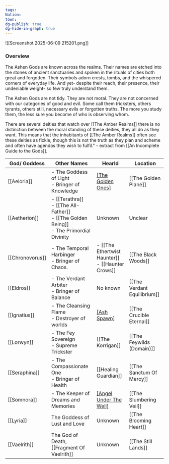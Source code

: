 ```yaml
---
tags: 
Nation: 
town: 
dg-publish: true
dg-hide-in-graph: true
---
```

![[Screenshot 2025-06-09 215201.png]]

### Overview
The Ashen Gods are known across the realms. Their names are etched into the stones of ancient sanctuaries and spoken in the rituals of cities both great and forgotten. Their symbols adorn crests, tombs, and the whispered corners of everyday life. And yet- despite
their reach, their presence, their undeniable weight- so few truly understand them.

The Ashen Gods are not tidy. They are not moral. They are not concerned with our categories of good and evil. Some call them tricksters, others tyrants, others still, necessary evils or forgotten truths. The more you study them, the less sure you become of who is observing whom.

There are several deities that watch over [[The Amber Realms]] there is no distinction between the moral standing of these deities, they all do as they want. This means that the inhabitants of  [[The Amber Realms]] often see these deities as fickle, though this is not the truth as they plan and scheme and often have agendas they wish to fulfil." - extract from [[An Incomplete Guide to the Gods]].

| God/ Goddess    | Other Names                                                                                   | Hearld                                              | Location                    |
| --------------- | --------------------------------------------------------------------------------------------- | --------------------------------------------------- | --------------------------- |
| [[Aeloria]]     | - The Goddess of Light <br>- Bringer of Knowledge                                             | [[The Golden Ones]](?)                              | [[The Golden Plane]]        |
| [[Aetherion]]   | - [[Terathra]]<br>- [[The All-Father]]<br>- [[The Golden Being]]<br>- The Primordial Divinity | Unknown                                             | Unclear                     |
| [[Chronovorus]] | - The Temporal Harbinger<br>- Bringer of Chaos.                                               | - [[The Ethertwist Haunter]]<br>- [[Haunter Crows]] | [[The Black Woods]]         |
| [[Eldros]]      | - The Verdant Arbiter<br>- Bringer of Balance                                                 | No known                                            | [[The Verdant Equilibrium]] |
| [[Ignatius]]    | - The Cleansing Flame<br>- Destroyer of worlds                                                | [[Ash Spawn]](?)                                    | [[The Crucible Eternal]]    |
| [[Lorwyn]]      | - The Fey Sovereign<br>- Supreme Trickster                                                    | [[The Korrigan]]                                    | [[The Feywilds (Domain)]]   |
| [[Seraphina]]   | - The Compassionate One<br>- Bringer of Health                                                | [[Healing Guardian]]                                | [[The Sanctum Of Mercy]]    |
| [[Somnora]]     | - The Keeper of Dreams and Memories                                                           | [[Angel Under The Well]](?)                         | [[The Slumbering Veil]]     |
| [[Lyria]]       | The Goddess of Lust and Love                                                                  | Unknown                                             | [[The Blooming Heart]]      |
| [[Vaelrith]]    | The God of Death, [[Fragment Of Vaelrith]]                                                    | Unknown                                             | [[The Still Lands]]         |

